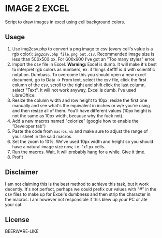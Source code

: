 # IMAGE 2 EXCEL

Script to draw images in excel using cell background colors.

## Usage

1. Use img2csv.php to convert a png image to csv (every cell's value is a rgb color): `img2csv.php file.png out.csv`. Recommended image size is less than 500x500 px. For 600x600 I've got an "Too many styles" error.
2. Import the csv file in Excel.
   **Warning:** Excel is dumb. It will make it's best to interpret rgb colors as numbers, ex. it things 4effff is 4 with scientific notation. Dumbass. To overcome this you should open a new excel document, go to Data -> From text, select the csv file, click the first column of the csv, scroll to the right and shift click the last column, select "Text". It will not work anyway, Excel is dumb. I've used LibreOffice.
3. Resize the column width and row height to 10px: resize the first one manually and see what's the equivalent in inches or w/e you're using and then resize all of them. You'll have different values (10px height is not the same as 10px width, because why the fuck not).
4. Add a new macros named "colorize" (google how to enable the "Developer tab")
5. Paste the code from `macros.vb` and make sure to adjust the range of your sheet in the said macros.
6. Set the zoom to 10%. We've used 10px width and height so you should have a natural image size now, i.e. 1x1 px cells.
7. Run the macros. Wait. It will probably hang for a while. Give it time.
8. Profit

## Disclaimer

I am not claiming this is the best method to achieve this task, but it work decently. It's not perfect, perhaps we could prefix our values with "#" in the csv files to make up for Excel's dumbness and then strip the character in the macros. I am however not responsible if this blew up your PC or ate your cat.

## License

BEERWARE-LIKE

